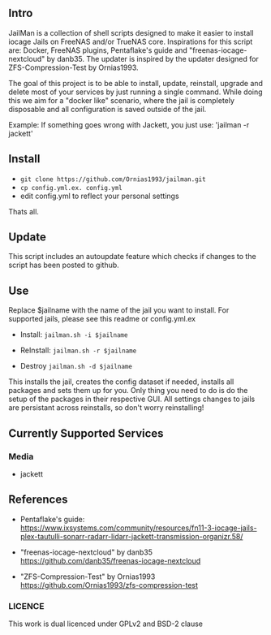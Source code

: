 ## Intro

JailMan is a collection of shell scripts designed to make it easier to install iocage Jails on FreeNAS and/or TrueNAS core.
Inspirations for this script are: Docker, FreeNAS plugins, Pentaflake's guide and "freenas-iocage-nextcloud" by danb35.
The updater is inspired by the updater designed for ZFS-Compression-Test by Ornias1993.

The goal of this project is to be able to install, update, reinstall, upgrade and delete most of your services by just running a single command.
While doing this we aim for a "docker like" scenario, where the jail is completely disposable and all configuration is saved outside of the jail.

Example: 
If something goes wrong with Jackett, you just use:
'jailman -r jackett' 


## Install
- `git clone https://github.com/Ornias1993/jailman.git`
- `cp config.yml.ex. config.yml`
- edit config.yml to reflect your personal settings

Thats all.


## Update
This script includes an autoupdate feature which checks if changes to the script has been posted to github.

## Use
Replace $jailname with the name of the jail you want to install.
For supported jails, please see this readme or config.yml.ex

- Install:
`jailman.sh -i $jailname`

- ReInstall:
`jailman.sh -r $jailname`

- Destroy
`jailman.sh -d $jailname`

This installs the jail, creates the config dataset if needed, installs all packages and sets them up for you.
Only thing you need to do is do the setup of the packages in their respective GUI.
All settings changes to jails are persistant across reinstalls, so don't worry reinstalling!

## Currently Supported Services
### Media

- jackett

## References

- Pentaflake's guide:
https://www.ixsystems.com/community/resources/fn11-3-iocage-jails-plex-tautulli-sonarr-radarr-lidarr-jackett-transmission-organizr.58/

- "freenas-iocage-nextcloud" by danb35
https://github.com/danb35/freenas-iocage-nextcloud

- "ZFS-Compression-Test" by Ornias1993
https://github.com/Ornias1993/zfs-compression-test

### LICENCE
This work is dual licenced under GPLv2 and BSD-2 clause